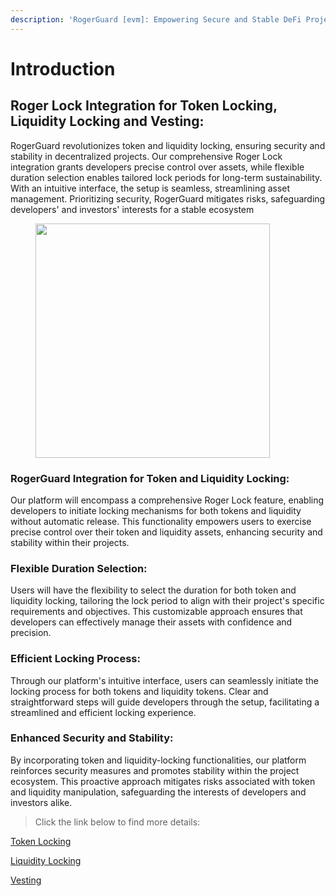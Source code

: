 ```yaml
---
description: 'RogerGuard [evm]: Empowering Secure and Stable DeFi Projects'
---
```


# Introduction

## Roger Lock Integration for Token Locking, Liquidity Locking and Vesting:

RogerGuard revolutionizes token and liquidity locking, ensuring security and stability in decentralized projects. Our comprehensive Roger Lock integration grants developers precise control over assets, while flexible duration selection enables tailored lock periods for long-term sustainability. With an intuitive interface, the setup is seamless, streamlining asset management. Prioritizing security, RogerGuard mitigates risks, safeguarding developers' and investors' interests for a stable ecosystem

<figure><img src="../../.gitbook/assets/Screenshot 2024-07-24 at 4.12.09 PM.png" alt="" width="375"><figcaption></figcaption></figure>

### RogerGuard Integration for Token and Liquidity Locking: <a href="#rogerguard-integration-for-token-and-liquidity-locking" id="rogerguard-integration-for-token-and-liquidity-locking"></a>

Our platform will encompass a comprehensive Roger Lock feature, enabling developers to initiate locking mechanisms for both tokens and liquidity without automatic release. This functionality empowers users to exercise precise control over their token and liquidity assets, enhancing security and stability within their projects.

### Flexible Duration Selection: <a href="#flexible-duration-selection" id="flexible-duration-selection"></a>

Users will have the flexibility to select the duration for both token and liquidity locking, tailoring the lock period to align with their project's specific requirements and objectives. This customizable approach ensures that developers can effectively manage their assets with confidence and precision.

### Efficient Locking Process: <a href="#efficient-locking-process" id="efficient-locking-process"></a>

Through our platform's intuitive interface, users can seamlessly initiate the locking process for both tokens and liquidity tokens. Clear and straightforward steps will guide developers through the setup, facilitating a streamlined and efficient locking experience.

### Enhanced Security and Stability: <a href="#enhanced-security-and-stability" id="enhanced-security-and-stability"></a>

By incorporating token and liquidity-locking functionalities, our platform reinforces security measures and promotes stability within the project ecosystem. This proactive approach mitigates risks associated with token and liquidity manipulation, safeguarding the interests of developers and investors alike.

> Click the link below to find more details:

[Token Locking](lp-token-locking-evm.md)

[Liquidity Locking](lp-token-locking-evm.md)

[Vesting ](vesting-evm.md)

[\
](https://docs.rogerpad.finance/v/rogerpad-solana-chain/roger-solana-guard/roger-solana-guard)

